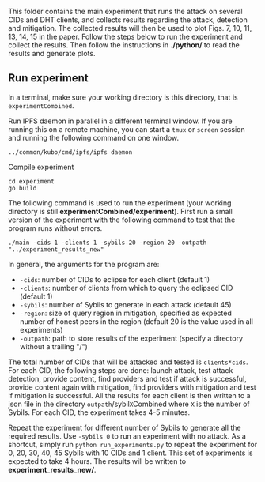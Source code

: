 This folder contains the main experiment that runs the attack on several CIDs and DHT clients, and collects results regarding the attack, detection and mitigation. The collected results will then be used to plot Figs. 7, 10, 11, 13, 14, 15 in the paper. Follow the steps below to run the experiment and collect the results. Then follow the instructions in **./python/** to read the results and generate plots.
## Run experiment
In a terminal, make sure your working directory is this directory, that is `experimentCombined`.

Run IPFS daemon in parallel in a different terminal window. If you are running this on a remote machine, you can start a `tmux` or `screen` session and running the following command on one window.
```
../common/kubo/cmd/ipfs/ipfs daemon
```
Compile experiment
```
cd experiment
go build
```
The following command is used to run the experiment (your working directory is still **experimentCombined/experiment**). First run a small version of the experiment with the following command to test that the program runs without errors.
```
./main -cids 1 -clients 1 -sybils 20 -region 20 -outpath "../experiment_results_new"
```
In general, the arguments for the program are:
* `-cids`: number of CIDs to eclipse for each client (default 1)
* `-clients`: number of clients from which to query the eclipsed CID (default 1)
* `-sybils`: number of Sybils to generate in each attack (default 45)
* `-region`: size of query region in mitigation, specified as expected number of honest peers in the region (default 20 is the value used in all experiments)
* `-outpath`: path to store results of the experiment (specify a directory without a trailing "/")

The total number of CIDs that will be attacked and tested is `clients*cids`. For each CID, the following steps are done: launch attack, test attack detection, provide content, find providers and test if attack is successful, provide content again with mitigation, find providers with mitigation and test if mitigation is successful. All the results for each client is then written to a json file in the directory `outpath`/sybil`X`Combined where `X` is the number of Sybils. For each CID, the experiment takes 4-5 minutes.

Repeat the experiment for different number of Sybils to generate all the required results. Use `-sybils 0` to run an experiment with no attack. As a shortcut, simply run `python run_experiments.py` to repeat the experiment for 0, 20, 30, 40, 45 Sybils with 10 CIDs and 1 client. This set of experiments is expected to take 4 hours. The results will be written to **experiment_results_new/**.